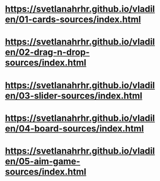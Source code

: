 # https://svetlanahrhr.github.io/vladilen/01-cards-sources/index.html
# https://svetlanahrhr.github.io/vladilen/02-drag-n-drop-sources/index.html
# https://svetlanahrhr.github.io/vladilen/03-slider-sources/index.html
# https://svetlanahrhr.github.io/vladilen/04-board-sources/index.html
# https://svetlanahrhr.github.io/vladilen/05-aim-game-sources/index.html
